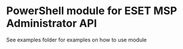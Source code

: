 # PowerShell module for ESET MSP Administrator API
See examples folder for examples on how to use module